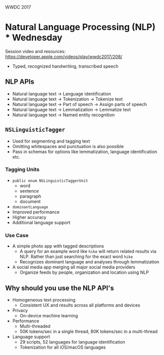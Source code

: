 WWDC 2017

# Natural Language Processing (NLP) * Wednesday
Session video and resources: https://developer.apple.com/videos/play/wwdc2017/208/

  - Typed, recognized handwriting, transcribed speech
## NLP APIs
  - Natural language text -> Language identification
  - Natural language text -> Tokenization -> Tokenize text
  - Natural language text -> Part of speech -> Assign parts of speech
  - Natural language text -> Lemmatization -> Lemmatize text
  - Natural language text -> Named entity recognition

## `NSLinguisticTagger`
  - Used for segmenting and tagging text
  - Omitting whitespaces and punctuation is also possible
  - Pass in schemas for options like lemmatization, language identification etc.
### Tagging Units
  - `public enum NSLinguisticTaggerUnit`
    - word
    - sentence
    - paragraph
    - document
  - `dominantLanguage`
  - Improved performance
  - Higher accuracy
  - Additional language support

### Use Case
  - A simple photo app with tagged descriptions
    - A query for an example word like `hike` will return related results via NLP. Rather than just searching for the exact word `hike`
    - Recognizes dominant language and analyses through lemmatization
  - A social media app merging all major social media providers
    - Organize feeds by people, organization and location using NLP

## Why should you use the NLP API's
  - Homogeneous text processing
    - Consistent UX and results across all platforms and devices
  - Privacy
    - On-device machine learning
  - Performance
    - Multi-threaded
    - 50K tokens/sec in a single thread, 80K tokens/sec in a multi-thread
  - Language support
    - 29 scripts, 52 languages for language identification
    - Tokenization for all iOS/macOS languages
